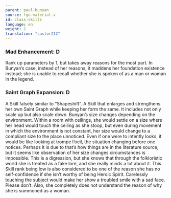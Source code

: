 ```yaml
---
parent: paul-bunyan
source: fgo-material-v
id: class-skills
language: en
weight: 1
translation: "castor212"
---
```


### Mad Enhancement: D

Rank up parameters by 1, but takes away reasons for the most part.
In Bunyan’s case, instead of her reasons, it maddens her foundation existence instead; she is unable to recall whether she is spoken of as a man or woman in the legend.

### Saint Graph Expansion: D

A Skill falsely similar to “Shapeshift”.
A Skill that enlarges and strengthens her own Saint Graph while keeping her form the same. It includes not only scale up but also scale down.
Bunyan’s size changes depending on the environment.
Within a room with ceilings, she would settle on a size where her head would touch the ceiling as she stoop, but even during movement in which the environment is not constant, her size would change to a compliant size to the place unnoticed. Even if one were to intently looks, it would be like looking at trompe l’oeil, the situation changing before one notices.
Perhaps it is due to that’s how things are in the literature source, but it seems like observation of her size changes circumstances is impossible.
This is a digression, but she knows that through the folkloristic world she is treated as a fake lore, and she really minds a lot about it.
This Skill rank being low is also considered to be one of the reason she has no self-confidence if she isn’t worthy of being Heroic Spirit.
Carelessly touching the subject would make her show a troubled smile with a sad face.
Please don’t.
Also, she completely does not understand the reason of why she is summoned as a woman.
